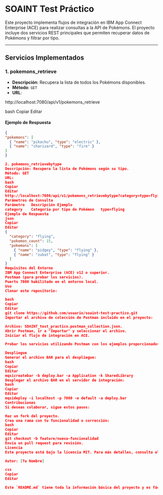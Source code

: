 # SOAINT Test Práctico

Este proyecto implementa flujos de integración en IBM App Connect Enterprise (ACE) para realizar consultas a la API de Pokémons. El proyecto incluye dos servicios REST principales que permiten recuperar datos de Pokémons y filtrar por tipo.

---

## **Servicios Implementados**

### 1. **pokemons_retrieve**
- **Descripción**: Recupera la lista de todos los Pokémons disponibles.
- **Método**: `GET`
- **URL**:  

http://localhost:7080/api/v1/pokemons_retrieve

bash
Copiar
Editar

#### Ejemplo de Respuesta
```json
{
"pokemons": [
  { "name": "pikachu", "type": "electric" },
  { "name": "charizard", "type": "fire" }
]
}

2. pokemons_retrievebytype
Descripción: Recupera la lista de Pokémons según su tipo.
Método: GET
URL:
bash
Copiar
Editar
http://localhost:7080/api/v1/pokemons_retrievebytype?category=type=flying
Parámetros de Consulta
Parámetro	Descripción	Ejemplo
category	Categoría por tipo de Pokémon	type=flying
Ejemplo de Respuesta
json
Copiar
Editar
{
  "category": "flying",
  "pokemon_count": 15,
  "pokemons": [
    { "name": "pidgey", "type": "flying" },
    { "name": "zubat", "type": "flying" }
  ]
}
Requisitos del Entorno
IBM App Connect Enterprise (ACE) v12 o superior.
Postman (para probar los servicios).
Puerto 7080 habilitado en el entorno local.
Uso
Clonar este repositorio:

bash
Copiar
Editar
git clone https://github.com/usuario/soaint-test-practico.git
Importar el archivo de colección de Postman incluido en el proyecto:

Archivo: SOAINT_test_practico.postman_collection.json.
Abrir Postman, ir a "Importar" y seleccionar el archivo.
Iniciar el flujo de integración en ACE.

Probar los servicios utilizando Postman con los ejemplos proporcionados.

Despliegue
Generar el archivo BAR para el despliegue:
bash
Copiar
Editar
mqsicreatebar -b deploy.bar -a Application -k SharedLibrary
Desplegar el archivo BAR en el servidor de integración:
bash
Copiar
Editar
mqsideploy -i localhost -p 7080 -e default -a deploy.bar
Contribuciones
Si deseas colaborar, sigue estos pasos:

Haz un fork del proyecto.
Crea una rama con tu funcionalidad o corrección:
bash
Copiar
Editar
git checkout -b feature/nueva-funcionalidad
Envía un pull request para revisión.
Licencia
Este proyecto está bajo la licencia MIT. Para más detalles, consulta el archivo LICENSE.

Autor: [Tu Nombre]

css
Copiar
Editar

Este `README.md` tiene toda la información básica del proyecto y es fácil de entender para cualquier desarrollador. Puedes personalizarlo según lo necesites.






